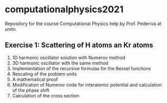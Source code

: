 # computationalphysics2021
Repository for the course Computational Physics help by Prof. Pederiva at unitn.

## Exercise 1: Scattering of H atoms an Kr atoms

1. 1D harmonic oscillator solution with Numerov method
2. 3D harmonic oscillator with the same method
3. Implementation of the recursive formulas for the Bessel functions
4. Rescaling of the problem units
5. A mathematical proof
6. Modification of Numerov code for interatomic potential and calculation of the phase shift
7. Calculation of the cross section
